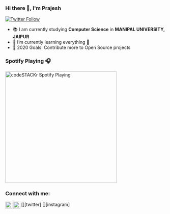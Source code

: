 ### Hi there 👋, I'm Prajesh

[![Twitter Follow](https://img.shields.io/twitter/follow/codeSTACKr?color=1DA1F2&logo=twitter&style=for-the-badge)](https://twitter.com/_prajeshy)


- 📚 I am currently studying **Computer Science** in **MANIPAL UNIVERSITY, JAIPUR**
- 📖 I’m currently learning everything 🤣
- 🥅 2020 Goals: Contribute more to Open Source projects

### Spotify Playing 🎧

[<img src="https://now-playing-codestackr.vercel.app/api/spotify-playing" alt="codeSTACKr Spotify Playing" width="350" />](https://open.spotify.com/track/7tZQznsUajYIVj4IwALXmzb)

### Connect with me:

[<img align="left" alt="_prajeshy | Twitter" width="22px" src="https://cdn.jsdelivr.net/npm/simple-icons@v3/icons/twitter.svg" />][twitter]
[<img align="left" alt="Souarvdey777 | Instagram" width="22px" src="https://cdn.jsdelivr.net/npm/simple-icons@v3/icons/instagram.svg" />][instagram]

<br />

